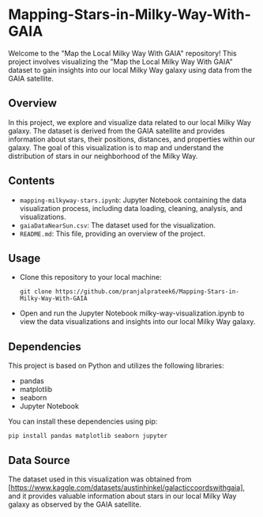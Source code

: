 # Mapping-Stars-in-Milky-Way-With-GAIA
Welcome to the "Map the Local Milky Way With GAIA" repository! This project involves visualizing the "Map the Local Milky Way With GAIA" dataset to gain insights into our local Milky Way galaxy using data from the GAIA satellite.
## Overview

In this project, we explore and visualize data related to our local Milky Way galaxy. The dataset is derived from the GAIA satellite and provides information about stars, their positions, distances, and properties within our galaxy. The goal of this visualization is to map and understand the distribution of stars in our neighborhood of the Milky Way.

## Contents

- `mapping-milkyway-stars.ipynb`: Jupyter Notebook containing the data visualization process, including data loading, cleaning, analysis, and visualizations.
- `gaiaDataNearSun.csv`: The dataset used for the visualization.
- `README.md`: This file, providing an overview of the project.

## Usage

- Clone this repository to your local machine:

   ```shell
   git clone https://github.com/pranjalprateek6/Mapping-Stars-in-Milky-Way-With-GAIA
   ```
- Open and run the Jupyter Notebook milky-way-visualization.ipynb to view the data visualizations and insights into our local Milky Way galaxy.

## Dependencies
This project is based on Python and utilizes the following libraries:

- pandas
- matplotlib
- seaborn
- Jupyter Notebook

You can install these dependencies using pip:

```shell
pip install pandas matplotlib seaborn jupyter
```
## Data Source
The dataset used in this visualization was obtained from [https://www.kaggle.com/datasets/austinhinkel/galacticcoordswithgaia], and it provides valuable information about stars in our local Milky Way galaxy as observed by the GAIA satellite.





